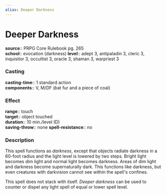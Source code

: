 ```yaml
---
alias: Deeper Darkness
---
```


# Deeper Darkness 

**source**:: PRPG Core Rulebook pg. 265  
**school**:: evocation (darkness)
**level**:: adept 3, antipaladin 3, cleric 3, inquisitor 3, occultist 3, oracle 3, shaman 3, warpriest 3

### Casting 

**casting-time**:: 1 standard action  
**components**:: V, M/DF (bat fur and a piece of coal)

### Effect 

**range**:: touch  
**target**:: object touched  
**duration**:: 10 min./level (D)  
**saving-throw**:: none
**spell-resistance**:: no

### Description 

This spell functions as *darkness*, except that objects radiate darkness in a 60-foot radius and the light level is lowered by two steps. Bright light becomes dim light and normal light becomes darkness. Areas of dim light and darkness become supernaturally dark. This functions like darkness, but even creatures with darkvision cannot see within the spell's confines.  
  
This spell does not stack with itself. *Deeper darkness* can be used to counter or dispel any light spell of equal or lower spell level.
